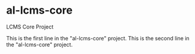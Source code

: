 # al-lcms-core
LCMS Core Project


This is the first line in the "al-lcms-core" project.
This is the second line in the "al-lcms-core" project.
